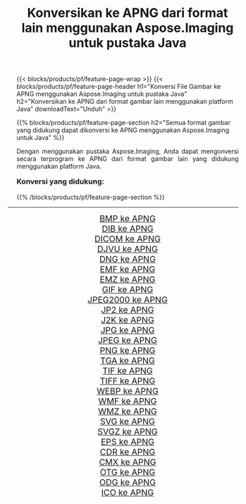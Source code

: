 ﻿---
title: Konversikan ke APNG dari format lain menggunakan Aspose.Imaging untuk pustaka Java 
weight: 3920
url: /id/java/conversion/to/apng/ 
lang: id
langdirlevel: 2
locales: zh-hans,ja,it,ru,de,es,fr,nl,id,lt,pl,pt,vi,tr,ko,zh-hant,ar,hi,th,sv,cs,uk,he
description: Menggunakan Aspose.Imaging Anda dapat mengonversi ke APNG dari format lain menggunakan Java
---

{{< blocks/products/pf/feature-page-wrap >}}
{{< blocks/products/pf/feature-page-header h1="Konversi File Gambar ke APNG menggunakan Aspose.Imaging untuk pustaka Java" h2="Konversikan ke APNG dari format gambar lain menggunakan platform Java" downloadText="Unduh" >}}


{{% blocks/products/pf/feature-page-section  h2="Semua format gambar yang didukung dapat dikonversi ke APNG menggunakan Aspose.Imaging untuk Java" %}}
<p align=justify>Dengan menggunakan pustaka Aspose.Imaging, Anda dapat mengonversi secara terprogram ke APNG dari format gambar lain yang didukung menggunakan platform Java.</p>
<h3 style="margin-top:16px;">
Konversi yang didukung:
</h3>
{{% /blocks/products/pf/feature-page-section %}}
<div class="container-fluid productfamilypage bg-gray">
    <div class="convertypes bg-gray agp-content section">
        <div class="container">
		<hr style="margin-left:-20px;"/>
		<div class="row other-converters" style="gap: 10px;font-size: 19px;text-align:center;">
		    <div class='col-md-3 other-converter remove-lp remove-rp'><a href="/imaging/id/java/conversion/bmp-to-apng/" style="padding:15px;">BMP ke APNG</a></div>
<div class='col-md-3 other-converter remove-lp remove-rp'><a href="/imaging/id/java/conversion/dib-to-apng/" style="padding:15px;">DIB ke APNG</a></div>
<div class='col-md-3 other-converter remove-lp remove-rp'><a href="/imaging/id/java/conversion/dicom-to-apng/" style="padding:15px;">DICOM ke APNG</a></div>
<div class='col-md-3 other-converter remove-lp remove-rp'><a href="/imaging/id/java/conversion/djvu-to-apng/" style="padding:15px;">DJVU ke APNG</a></div>
<div class='col-md-3 other-converter remove-lp remove-rp'><a href="/imaging/id/java/conversion/dng-to-apng/" style="padding:15px;">DNG ke APNG</a></div>
<div class='col-md-3 other-converter remove-lp remove-rp'><a href="/imaging/id/java/conversion/emf-to-apng/" style="padding:15px;">EMF ke APNG</a></div>
<div class='col-md-3 other-converter remove-lp remove-rp'><a href="/imaging/id/java/conversion/emz-to-apng/" style="padding:15px;">EMZ ke APNG</a></div>
<div class='col-md-3 other-converter remove-lp remove-rp'><a href="/imaging/id/java/conversion/gif-to-apng/" style="padding:15px;">GIF ke APNG</a></div>
<div class='col-md-3 other-converter remove-lp remove-rp'><a href="/imaging/id/java/conversion/jpeg2000-to-apng/" style="padding:15px;">JPEG2000 ke APNG</a></div>
<div class='col-md-3 other-converter remove-lp remove-rp'><a href="/imaging/id/java/conversion/jp2-to-apng/" style="padding:15px;">JP2 ke APNG</a></div>
<div class='col-md-3 other-converter remove-lp remove-rp'><a href="/imaging/id/java/conversion/j2k-to-apng/" style="padding:15px;">J2K ke APNG</a></div>
<div class='col-md-3 other-converter remove-lp remove-rp'><a href="/imaging/id/java/conversion/jpg-to-apng/" style="padding:15px;">JPG ke APNG</a></div>
<div class='col-md-3 other-converter remove-lp remove-rp'><a href="/imaging/id/java/conversion/jpeg-to-apng/" style="padding:15px;">JPEG ke APNG</a></div>
<div class='col-md-3 other-converter remove-lp remove-rp'><a href="/imaging/id/java/conversion/png-to-apng/" style="padding:15px;">PNG ke APNG</a></div>
<div class='col-md-3 other-converter remove-lp remove-rp'><a href="/imaging/id/java/conversion/tga-to-apng/" style="padding:15px;">TGA ke APNG</a></div>
<div class='col-md-3 other-converter remove-lp remove-rp'><a href="/imaging/id/java/conversion/tif-to-apng/" style="padding:15px;">TIF ke APNG</a></div>
<div class='col-md-3 other-converter remove-lp remove-rp'><a href="/imaging/id/java/conversion/tiff-to-apng/" style="padding:15px;">TIFF ke APNG</a></div>
<div class='col-md-3 other-converter remove-lp remove-rp'><a href="/imaging/id/java/conversion/webp-to-apng/" style="padding:15px;">WEBP ke APNG</a></div>
<div class='col-md-3 other-converter remove-lp remove-rp'><a href="/imaging/id/java/conversion/wmf-to-apng/" style="padding:15px;">WMF ke APNG</a></div>
<div class='col-md-3 other-converter remove-lp remove-rp'><a href="/imaging/id/java/conversion/wmz-to-apng/" style="padding:15px;">WMZ ke APNG</a></div>
<div class='col-md-3 other-converter remove-lp remove-rp'><a href="/imaging/id/java/conversion/svg-to-apng/" style="padding:15px;">SVG ke APNG</a></div>
<div class='col-md-3 other-converter remove-lp remove-rp'><a href="/imaging/id/java/conversion/svgz-to-apng/" style="padding:15px;">SVGZ ke APNG</a></div>
<div class='col-md-3 other-converter remove-lp remove-rp'><a href="/imaging/id/java/conversion/eps-to-apng/" style="padding:15px;">EPS ke APNG</a></div>
<div class='col-md-3 other-converter remove-lp remove-rp'><a href="/imaging/id/java/conversion/cdr-to-apng/" style="padding:15px;">CDR ke APNG</a></div>
<div class='col-md-3 other-converter remove-lp remove-rp'><a href="/imaging/id/java/conversion/cmx-to-apng/" style="padding:15px;">CMX ke APNG</a></div>
<div class='col-md-3 other-converter remove-lp remove-rp'><a href="/imaging/id/java/conversion/otg-to-apng/" style="padding:15px;">OTG ke APNG</a></div>
<div class='col-md-3 other-converter remove-lp remove-rp'><a href="/imaging/id/java/conversion/odg-to-apng/" style="padding:15px;">ODG ke APNG</a></div>
<div class='col-md-3 other-converter remove-lp remove-rp'><a href="/imaging/id/java/conversion/ico-to-apng/" style="padding:15px;">ICO ke APNG</a></div>
                </div>
        </div>
    </div>
</div>
<br/>

